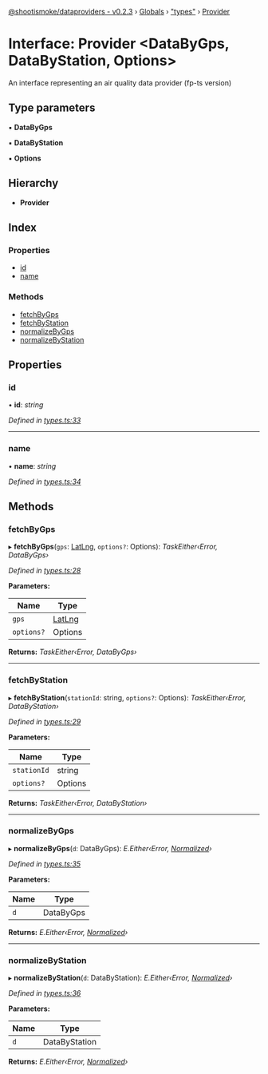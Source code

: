 [@shootismoke/dataproviders - v0.2.3](../README.md) › [Globals](../globals.md) › ["types"](../modules/_types_.md) › [Provider](_types_.provider.md)

# Interface: Provider <**DataByGps, DataByStation, Options**>

An interface representing an air quality data provider (fp-ts version)

## Type parameters

▪ **DataByGps**

▪ **DataByStation**

▪ **Options**

## Hierarchy

* **Provider**

## Index

### Properties

* [id](_types_.provider.md#id)
* [name](_types_.provider.md#name)

### Methods

* [fetchByGps](_types_.provider.md#fetchbygps)
* [fetchByStation](_types_.provider.md#fetchbystation)
* [normalizeByGps](_types_.provider.md#normalizebygps)
* [normalizeByStation](_types_.provider.md#normalizebystation)

## Properties

###  id

• **id**: *string*

*Defined in [types.ts:33](https://github.com/shootismoke/common/blob/73ace9d/packages/dataproviders/src/types.ts#L33)*

___

###  name

• **name**: *string*

*Defined in [types.ts:34](https://github.com/shootismoke/common/blob/73ace9d/packages/dataproviders/src/types.ts#L34)*

## Methods

###  fetchByGps

▸ **fetchByGps**(`gps`: [LatLng](_types_.latlng.md), `options?`: Options): *TaskEither‹Error, DataByGps›*

*Defined in [types.ts:28](https://github.com/shootismoke/common/blob/73ace9d/packages/dataproviders/src/types.ts#L28)*

**Parameters:**

Name | Type |
------ | ------ |
`gps` | [LatLng](_types_.latlng.md) |
`options?` | Options |

**Returns:** *TaskEither‹Error, DataByGps›*

___

###  fetchByStation

▸ **fetchByStation**(`stationId`: string, `options?`: Options): *TaskEither‹Error, DataByStation›*

*Defined in [types.ts:29](https://github.com/shootismoke/common/blob/73ace9d/packages/dataproviders/src/types.ts#L29)*

**Parameters:**

Name | Type |
------ | ------ |
`stationId` | string |
`options?` | Options |

**Returns:** *TaskEither‹Error, DataByStation›*

___

###  normalizeByGps

▸ **normalizeByGps**(`d`: DataByGps): *E.Either‹Error, [Normalized](../modules/_types_.md#normalized)›*

*Defined in [types.ts:35](https://github.com/shootismoke/common/blob/73ace9d/packages/dataproviders/src/types.ts#L35)*

**Parameters:**

Name | Type |
------ | ------ |
`d` | DataByGps |

**Returns:** *E.Either‹Error, [Normalized](../modules/_types_.md#normalized)›*

___

###  normalizeByStation

▸ **normalizeByStation**(`d`: DataByStation): *E.Either‹Error, [Normalized](../modules/_types_.md#normalized)›*

*Defined in [types.ts:36](https://github.com/shootismoke/common/blob/73ace9d/packages/dataproviders/src/types.ts#L36)*

**Parameters:**

Name | Type |
------ | ------ |
`d` | DataByStation |

**Returns:** *E.Either‹Error, [Normalized](../modules/_types_.md#normalized)›*
